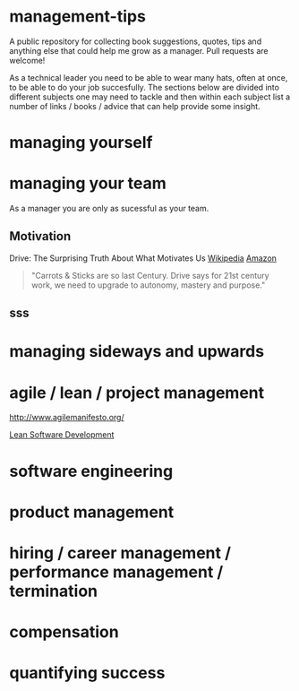 # management-tips
A public repository for collecting book suggestions, quotes, tips and anything else that could help me grow as a manager. Pull requests are welcome!

As a technical leader you need to be able to wear many hats, often at once, to be able to do your job succesfully. The sections below are divided into different subjects one may need to tackle and then within each subject list a number of links / books / advice that can help provide some insight. 


# managing yourself


# managing your team

As a manager you are only as sucessful as your team.

## Motivation

Drive: The Surprising Truth About What Motivates Us [Wikipedia](https://en.wikipedia.org/wiki/Drive:_The_Surprising_Truth_About_What_Motivates_Us) [Amazon](http://www.amazon.com/Drive-Surprising-Truth-About-Motivates/dp/1594484805/ref=sr_1_1) 

> "Carrots & Sticks are so last Century. Drive says for 21st century work, we need to upgrade to autonomy, mastery and purpose."


## sss



# managing sideways and upwards


# agile / lean / project management

http://www.agilemanifesto.org/

[Lean Software Development](http://www.amazon.com/Lean-Software-Development-Agile-Toolkit/dp/0321150783/ref=sr_1_1)


# software engineering 


# product management


# hiring / career management / performance management / termination


# compensation

# quantifying success


